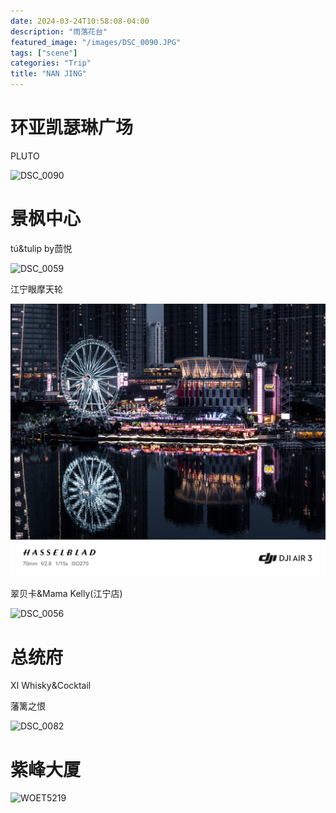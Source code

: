 ```yaml
---
date: 2024-03-24T10:58:08-04:00
description: "雨落花台"
featured_image: "/images/DSC_0090.JPG"
tags: ["scene"]
categories: "Trip"
title: "NAN JING"
---
```


# 环亚凯瑟琳广场

PLUTO

![DSC_0090](/images/DSC_0090.JPG)



# 景枫中心

tú&tulip by茴悦

![DSC_0059](/images/DSC_0059.JPG)



江宁眼摩天轮

![FATG7906](/images/FATG7906.JPEG)

翠贝卡&Mama Kelly(江宁店)

![DSC_0056](/images/DSC_0056.JPG)



# 总统府

XI Whisky&Cocktail

藩篱之恨

![DSC_0082](/images/DSC_0082.JPG)



# 紫峰大厦

![WOET5219](/images/WOET5219.JPEG)
